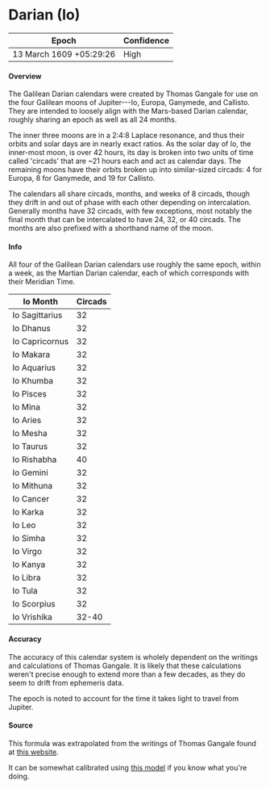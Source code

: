 # Darian (Io)

| Epoch                        | Confidence |
| ---------------------------- | ---------- |
| 13 March 1609 +05:29:26     | High       |

#### Overview

The Galilean Darian calendars were created by Thomas Gangale for use on the four Galilean moons of Jupiter---Io, Europa, Ganymede, and Callisto. They are intended to loosely align with the Mars-based Darian calendar, roughly sharing an epoch as well as all 24 months.

The inner three moons are in a 2:4:8 Laplace resonance, and thus their orbits and solar days are in nearly exact ratios. As the solar day of Io, the inner-most moon, is over 42 hours, its day is broken into two units of time called 'circads' that are ~21 hours each and act as calendar days. The remaining moons have their orbits broken up into similar-sized circads: 4 for Europa, 8 for Ganymede, and 19 for Callisto.

The calendars all share circads, months, and weeks of 8 circads, though they drift in and out of phase with each other depending on intercalation. Generally months have 32 circads, with few exceptions, most notably the final month that can be intercalated to have 24, 32, or 40 circads. The months are also prefixed with a shorthand name of the moon.

#### Info

All four of the Galilean Darian calendars use roughly the same epoch, within a week, as the Martian Darian calendar, each of which corresponds with their Meridian Time.

| Io Month | Circads |
|----------|---------|
| Io Sagittarius | 32 |
| Io Dhanus | 32 |
| Io Capricornus | 32 |
| Io Makara | 32 |
| Io Aquarius | 32 |
| Io Khumba | 32 |
| Io Pisces | 32 |
| Io Mina | 32 |
| Io Aries | 32 |
| Io Mesha | 32 |
| Io Taurus | 32 |
| Io Rishabha | 40 |
| Io Gemini | 32 |
| Io Mithuna | 32 |
| Io Cancer | 32 |
| Io Karka | 32 |
| Io Leo | 32 |
| Io Simha | 32 |
| Io Virgo | 32 |
| Io Kanya | 32 |
| Io Libra | 32 |
| Io Tula | 32 |
| Io Scorpius | 32 |
| Io Vrishika | 32-40 |

#### Accuracy

The accuracy of this calendar system is wholely dependent on the writings and calculations of Thomas Gangale. It is likely that these calculations weren't precise enough to extend more than a few decades, as they do seem to drift from ephemeris data.

The epoch is noted to account for the time it takes light to travel from Jupiter.

#### Source

This formula was extrapolated from the writings of Thomas Gangale found at [this website](https://ops-alaska.com/time/gangale_jupiter/jupiter.htm).

It can be somewhat calibrated using [this model](https://skyandtelescope.org/wp-content/plugins/observing-tools/jupiter_moons/jupiter.html) if you know what you're doing.
